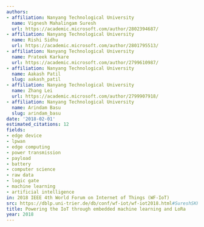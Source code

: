 ```yaml
---
authors:
- affiliation: Nanyang Technological University
  name: Vignesh Mahalingam Suresh
  url: https://academic.microsoft.com/author/2802394687/
- affiliation: Nanyang Technological University
  name: Rishi Sidhu
  url: https://academic.microsoft.com/author/2801795513/
- affiliation: Nanyang Technological University
  name: Prateek Karkare
  url: https://academic.microsoft.com/author/2799610987/
- affiliation: Nanyang Technological University
  name: Aakash Patil
  slug: aakash_patil
- affiliation: Nanyang Technological University
  name: Zhang Lei
  url: https://academic.microsoft.com/author/2799907918/
- affiliation: Nanyang Technological University
  name: Arindam Basu
  slug: arindam_basu
date: '2018-02-01'
estimated_citations: 12
fields:
- edge device
- lpwan
- edge computing
- power transmission
- payload
- battery
- computer science
- raw data
- logic gate
- machine learning
- artificial intelligence
in: 2018 IEEE 4th World Forum on Internet of Things (WF-IoT)
src: https://dblp.uni-trier.de/db/conf/wf-iot/wf-iot2018.html#SureshSKPLB18
title: Powering the IoT through embedded machine learning and LoRa
year: 2018
---
```

